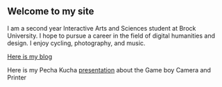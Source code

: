 ## Welcome to my site 

I am a second year Interactive Arts and Sciences student at Brock University. I hope to pursue a career in the field of digital humanities and design. I enjoy cycling, photography, and music. 






[Here is my blog](blog.md)

Here is my Pecha Kucha [presentation](reveal/index.html) about the Game boy Camera and Printer
 
